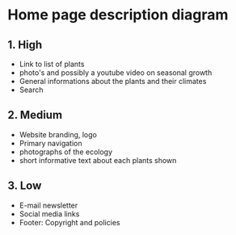 # Home page description diagram

## 1. High

- Link to list of plants
- photo's and possibly a youtube video on seasonal growth
- General informations about the plants and their climates
- Search

## 2. Medium

- Website branding, logo
- Primary navigation
- photographs of the ecology
- short informative text about each plants shown

## 3. Low

- E-mail newsletter
- Social media links
- Footer: Copyright and policies
